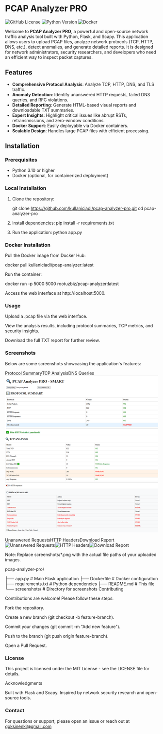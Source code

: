 # PCAP Analyzer PRO

![GitHub License](https://img.shields.io/badge/license-MIT-blue.svg)
![Python Version](https://img.shields.io/badge/python-3.10-green.svg)
![Docker](https://img.shields.io/badge/docker-%230db7ed.svg?style=flat-square&logo=docker&logoColor=white)

Welcome to **PCAP Analyzer PRO**, a powerful and open-source network traffic analysis tool built with Python, Flask, and Scapy. This application allows users to upload PCAP files, analyze network protocols (TCP, HTTP, DNS, etc.), detect anomalies, and generate detailed reports. It is designed for network administrators, security researchers, and developers who need an efficient way to inspect packet captures.

## Features

- **Comprehensive Protocol Analysis**: Analyze TCP, HTTP, DNS, and TLS traffic.
- **Anomaly Detection**: Identify unanswered HTTP requests, failed DNS queries, and RFC violations.
- **Detailed Reporting**: Generate HTML-based visual reports and downloadable TXT summaries.
- **Expert Insights**: Highlight critical issues like abrupt RSTs, retransmissions, and zero-window conditions.
- **Docker Support**: Easily deployable via Docker containers.
- **Scalable Design**: Handles large PCAP files with efficient processing.

## Installation

### Prerequisites
- Python 3.10 or higher
- Docker (optional, for containerized deployment)

### Local Installation
1. Clone the repository:
   
   git clone https://github.com/kullaniciadi/pcap-analyzer-pro.git
   cd pcap-analyzer-pro

2. Install dependencies:
   pip install -r requirements.txt

3. Run the application:
   python app.py


### Docker Installation

Pull the Docker image from Docker Hub:

docker pull kullaniciadi/pcap-analyzer:latest

Run the container:

docker run -p 5000:5000 rootuzbiz/pcap-analyzer:latest

Access the web interface at http://localhost:5000.

### Usage

Upload a .pcap file via the web interface.

View the analysis results, including protocol summaries, TCP metrics, and security insights.

Download the full TXT report for further review.

### Screenshots

Below are some screenshots showcasing the application's features:















Protocol SummaryTCP AnalysisDNS Queries<img src="screenshots/protocol_summary.png" alt="Protocol Summary"><img src="screenshots/tcp_analysis.png" alt="TCP Analysis"><img src="screenshots/dns_queries.png" alt="DNS Queries">















Unanswered RequestsHTTP HeadersDownload Report<img src="screenshots/unanswered_requests.png" alt="Unanswered Requests"><img src="screenshots/http_headers.png" alt="HTTP Headers"><img src="screenshots/download_report.png" alt="Download Report">


Note: Replace screenshots/*.png with the actual file paths of your uploaded images.

pcap-analyzer-pro/

├── app.py              # Main Flask application
├── Dockerfile          # Docker configuration
├── requirements.txt    # Python dependencies
├── README.md           # This file
└── screenshots/        # Directory for screenshots
Contributing

Contributions are welcome! Please follow these steps:

Fork the repository.

Create a new branch (git checkout -b feature-branch).

Commit your changes (git commit -m "Add new feature").

Push to the branch (git push origin feature-branch).

Open a Pull Request.


### License

This project is licensed under the MIT License - see the LICENSE file for details.

Acknowledgments

Built with Flask and Scapy.
Inspired by network security research and open-source tools.

### Contact

For questions or support, please open an issue or reach out at goksinenki@gmail.com
